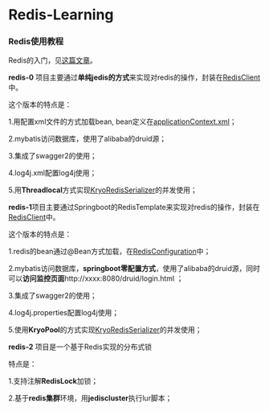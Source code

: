 # Redis-Learning
### Redis使用教程

Redis的入门，见[这篇文章](http://luckylau.tech/2017/08/13/SpringBoot%E4%B9%8BRedis/)。

**redis-0** 项目主要通过**单纯jedis的方式**来实现对redis的操作，封装在[RedisClient](https://github.com/Luckylau/Redis-Learning/blob/master/redis-0/src/main/java/org/spring/springboot/utils/RedisClient.java)中。

这个版本的特点是：

1.用配置xml文件的方式加载bean, bean定义在[applicationContext.xml](https://github.com/Luckylau/Redis-Learning/blob/master/redis-0/src/main/resources/applicationContext.xml)；

2.mybatis访问数据库，使用了alibaba的druid源；

3.集成了swagger2的使用；

4.log4j.xml配置log4j使用；

5.用**Threadlocal**方式实现[KryoRedisSerializer](https://github.com/Luckylau/Redis-Learning/blob/master/redis-0/src/main/java/org/spring/springboot/utils/serialize/KryoRedisSerializer.java)的并发使用；

**redis-1**项目主要通过Springboot的RedisTemplate来实现对redis的操作，封装在[RedisClient](https://github.com/Luckylau/Redis-Learning/blob/master/redis-1/src/main/java/org/spring/springboot/utils/RedisClient.java)中。

这个版本的特点是：

1.redis的bean通过@Bean方式加载，在[RedisConfiguration](https://github.com/Luckylau/Redis-Learning/blob/master/redis-1/src/main/java/org/spring/springboot/utils/RedisConfiguration.java。)中；

2.mybatis访问数据库，**springboot零配置方式**，使用了alibaba的druid源，同时可以**访问监控页面**http://xxxx:8080/druid/login.html ；

3.集成了swagger2的使用；

4.log4j.properties配置log4j使用；

5.使用**KryoPool**的方式实现[KryoRedisSerializer](https://github.com/Luckylau/Redis-Learning/blob/master/redis-1/src/main/java/org/spring/springboot/utils/serialize/KryoRedisSerializer.java)的并发使用；

**redis-2** 项目是一个基于Redis实现的分布式锁

特点是：

1.支持注解**RedisLock**加锁；

2.基于**redis集群**环境，用**jediscluster**执行lur脚本；

